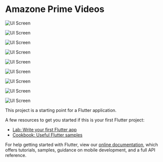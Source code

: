 # Amazone Prime Videos


![UI Screen](https://i.ibb.co/qxDf30Y/iPhone.png)


![UI Screen](https://i.ibb.co/M1WgwRM/pic1.jpg)


![UI Screen](https://i.ibb.co/M1WgwRM/pic1.jpg)

![UI Screen](https://i.ibb.co/fGMy0Q6/pic2.jpg)


![UI Screen](https://i.ibb.co/CQfsN4p/pic4.jpg)


![UI Screen](https://i.ibb.co/4mJpQvS/pic5.jpg)


![UI Screen](https://i.ibb.co/TtmV6Y8/pic6.jpg)


![UI Screen](https://i.ibb.co/fGTWt94/pic7.jpg)


![UI Screen](https://i.ibb.co/SXhmwYH/pic8.jpg)


This project is a starting point for a Flutter application.

A few resources to get you started if this is your first Flutter project:

- [Lab: Write your first Flutter app](https://flutter.dev/docs/get-started/codelab)
- [Cookbook: Useful Flutter samples](https://flutter.dev/docs/cookbook)

For help getting started with Flutter, view our
[online documentation](https://flutter.dev/docs), which offers tutorials,
samples, guidance on mobile development, and a full API reference.
